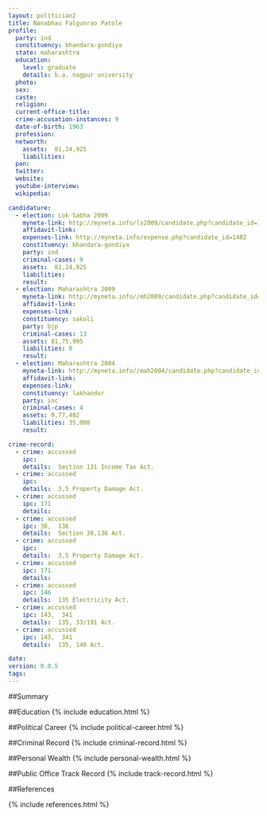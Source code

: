 ```yaml
---
layout: politician2
title: Nanabhau Falgunrao Patole
profile: 
  party: ind
  constituency: bhandara-gondiya
  state: maharashtra
  education: 
    level: graduate
    details: b.a. nagpur university
  photo: 
  sex: 
  caste: 
  religion: 
  current-office-title: 
  crime-accusation-instances: 9
  date-of-birth: 1963
  profession: 
  networth: 
    assets:  81,24,925
    liabilities: 
  pan: 
  twitter: 
  website: 
  youtube-interview: 
  wikipedia: 

candidature: 
  - election: Lok Sabha 2009
    myneta-link: http://myneta.info/ls2009/candidate.php?candidate_id=1402
    affidavit-link: 
    expenses-link: http://myneta.info/expense.php?candidate_id=1402
    constituency: bhandara-gondiya 
    party: ind
    criminal-cases: 9
    assets:  81,24,925
    liabilities: 
    result:  
  - election: Maharashtra 2009
    myneta-link: http://myneta.info//mh2009/candidate.php?candidate_id=1227
    affidavit-link: 
    expenses-link: 
    constituency: sakoli 
    party: bjp
    criminal-cases: 13
    assets: 81,75,995
    liabilities: 0
    result:  
  - election: Maharashtra 2004
    myneta-link: http://myneta.info//mah2004/candidate.php?candidate_id=150
    affidavit-link: 
    expenses-link: 
    constituency: lakhandur 
    party: inc
    criminal-cases: 4
    assets: 9,77,482
    liabilities: 35,000
    result:  

crime-record: 
  - crime: accussed
    ipc: 
    details:  Section 131 Income Tax Act.  
  - crime: accussed
    ipc: 
    details:  3,5 Property Damage Act.    
  - crime: accussed
    ipc: 171
    details:    
  - crime: accussed
    ipc: 38,  136
    details:  Section 38,136 Act.  
  - crime: accussed
    ipc: 
    details:  3,5 Property Damage Act.    
  - crime: accussed
    ipc: 171
    details:    
  - crime: accussed
    ipc: 146
    details:  135 Electricity Act.  
  - crime: accussed
    ipc: 143,  341
    details:  135, 33/191 Act.  
  - crime: accussed
    ipc: 143,  341
    details:  135, 140 Act.  

date: 
version: 0.0.5
tags: 
---
```

##Summary


##Education
{% include education.html %}


##Political Career
{% include political-career.html %}


##Criminal Record
{% include criminal-record.html %}


##Personal Wealth
{% include personal-wealth.html %}


##Public Office Track Record
{% include track-record.html %}


##References


{% include references.html %}